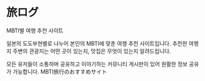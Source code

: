# 旅ログ
MBTI별 여행 추천 사이트

일본의 도도부현별로 나누어 본인의 MBTI에 맞춘 여행 추천 사이트입니다.
추천한 여행지 주변의 관광지는 어떤 곳이 있는지, 맛집은 무엇이 있는지 알려드립니다.

모든 유저들이 소통하며 공유하고 이야기하는 커뮤니티 게시판이 있어 원활한 정보 공유가 가능합니다.
MBTI旅行のおすすめサイト

